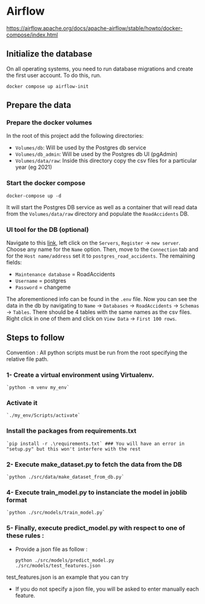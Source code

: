 #

# Airflow
https://airflow.apache.org/docs/apache-airflow/stable/howto/docker-compose/index.html

## Initialize the database
On all operating systems, you need to run database migrations and create the first user account. To do this, run.

```
docker compose up airflow-init
```

## Prepare the data

### Prepare the docker volumes
In the root of this project add the following directories:
- `Volumes/db`: Will be used by the Postgres db service
- `Volumes/db_admin`: Will be used by the Postgres db UI (pgAdmin)
- `Volumes/data/raw`: Inside this directory copy the csv files for a particular year (eg 2021)

### Start the docker compose
```
docker-compose up -d
```

It will start the Postgres DB service as well as a container that will read data from
the `Volumes/data/raw` directory and populate the `RoadAccidents` DB.

### UI tool for the DB (optional)


Navigate to this [link](http://localhost:8888/browser/), left click on the `Servers`, `Register` -> `new server`. Choose any name for the `Name` option. Then, move to the `Connection` tab and for the `Host name/address` set it to `postgres_road_accidents`. The remaining fields:

* `Maintenance database` = RoadAccidents
* `Username` = postgres
* `Password` = changeme

The aforementioned info can be found in the `.env` file.
Now you can see the data in the db by navigating to `Name` -> `Databases` -> `RoadAccidents` -> `Schemas` -> `Tables`. There should be 4 tables with the same names as the csv files. Right click in one of them
and click on `View Data` -> `First 100 rows`.

## Steps to follow 

Convention : All python scripts must be run from the root specifying the relative file path.

### 1- Create a virtual environment using Virtualenv.

    `python -m venv my_env`

###   Activate it 

    `./my_env/Scripts/activate`

###   Install the packages from requirements.txt

    `pip install -r .\requirements.txt` ### You will have an error in "setup.py" but this won't interfere with the rest

### 2- Execute make_dataset.py to fetch the data from the DB

    `python ./src/data/make_dataset_from_db.py`

### 4- Execute train_model.py to instanciate the model in joblib format

    `python ./src/models/train_model.py`

### 5- Finally, execute predict_model.py with respect to one of these rules :
  
  - Provide a json file as follow : 

    
    `python ./src/models/predict_model.py ./src/models/test_features.json`

  test_features.json is an example that you can try 

  - If you do not specify a json file, you will be asked to enter manually each feature. 
